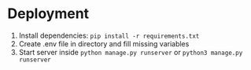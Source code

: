 # Deployment
1. Install dependencies:
   ```pip install -r requirements.txt```
2. Create .env file in directory and fill missing variables
3. Start server inside 
   ```python manage.py runserver```
    or
   ```python3 manage.py runserver```
